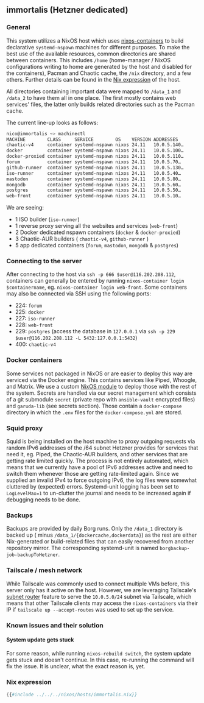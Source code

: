 ## immortalis (Hetzner dedicated)

### General

This system utilizes a NixOS host which uses [nixos-containers](https://nixos.wiki/wiki/NixOS_Containers) to build
declarative `systemd-nspawn` machines for different purposes. To make the best use of the available resources, common
directories are shared between containers. This includes `/home` (home-manager / NixOS configurations writing to home
are generated by the host and disabled for the containers), Pacman and Chaotic cache, the `/nix` directory, and a few
others. Further details can be found in
the [Nix expression](hhttps://gitlab.com/garuda-linux/infra-nix/-/blob/main/nixos/hosts/immortalis/containers.nix) of
the host.

All directories containing important data were mapped to `/data_1` and `/data_2` to have them all in one place. The
first mostly contains web services' files, the latter only builds related directories such as the Pacman cache.

The current line-up looks as follows:

```sh
nico@immortalis ~> machinectl
MACHINE        CLASS     SERVICE        OS    VERSION ADDRESSES
chaotic-v4     container systemd-nspawn nixos 24.11   10.0.5.140…
docker         container systemd-nspawn nixos 24.11   10.0.5.100…
docker-proxied container systemd-nspawn nixos 24.11   10.0.5.110…
forum          container systemd-nspawn nixos 24.11   10.0.5.70…
github-runner  container systemd-nspawn nixos 24.11   10.0.5.130…
iso-runner     container systemd-nspawn nixos 24.11   10.0.5.40…
mastodon       container systemd-nspawn nixos 24.11   10.0.5.80…
mongodb        container systemd-nspawn nixos 24.11   10.0.5.60…
postgres       container systemd-nspawn nixos 24.11   10.0.5.50…
web-front      container systemd-nspawn nixos 24.11   10.0.5.10…
```

We are seeing:

- 1 ISO builder (`iso-runner`)
- 1 reverse proxy serving all the websites and services (`web-front`)
- 2 Docker dedicated nspawn containers (`docker` & `docker-proxied`)
- 3 Chaotic-AUR builders ( `chaotic-v4`, `github-runner` )
- 5 app dedicated containers (`forum`, `mastodon`, `mongodb` & `postgres`)

### Connecting to the server

After connecting to the host via `ssh -p 666 $user@116.202.208.112`, containers can generally be entered by
running `nixos-container login $containername`, eg. `nixos-container login web-front`. Some containers may also be
connected via SSH using the following ports:

- 224: `forum`
- 225: `docker`
- 227: `iso-runner`
- 228: `web-front`
- 229: `postgres` (access the database in `127.0.0.1` via `ssh -p 229 $user@116.202.208.112 -L 5432:127.0.0.1:5432`)
- 400: `chaotic-v4`

### Docker containers

Some services not packaged in NixOS or are easier to deploy this way are serviced via the Docker engine. This contains
services like Piped, Whoogle, and Matrix. We use a
custom [NixOS module](https://gitlab.com/garuda-linux/infra-nix/-/blob/main/nix/garuda/services/compose-runner/compose-runner.nix?ref_type=heads)
to deploy those with the rest of the system. Secrets are handled via our secret management which consists of a git
submodule `secret` (private repo with `ansible-vault` encrypted files) and `garuda-lib` (see secrets section). Those
contain a `docker-compose` directory in which the `.env` files for the `docker-compose.yml` are stored.

### Squid proxy

Squid is being installed on the host machine to proxy outgoing requests via random IPv6 addresses of the /64 subnet
Hetzner provides for services that need it, eg. Piped, the Chaotic-AUR builders, and other services that are getting
rate limited quickly. The process is not entirely automated, which means that we currently have a pool of IPv6 addresses
active and need to switch them whenever those are getting rate-limited again.
Since we supplied an invalid IPv4 to force outgoing IPv6, the log files were somewhat cluttered by (expected) errors.
Systemd-unit logging has been set to `LogLevelMax=1` to un-clutter the journal and needs to be increased again if
debugging needs to be done.

### Backups

Backups are provided by daily Borg runs. Only the `/data_1` directory is backed up (
minus `/data_1/{dockercache,dockerdata}`) as the rest are either Nix-generated or build-related files that can easily
recovered from another repository mirror. The corresponding systemd-unit is named `borgbackup-job-backupToHetzner`.

### Tailscale / mesh network

While Tailscale was commonly used to connect multiple VMs before, this server only has it active on the host. However,
we are leveraging Tailscale's [subnet router](https://tailscale.com/kb/1019/subnets/) feature to serve the `10.0.5.0/24`
subnet via Tailscale, which means that other Tailscale clients may access the `nixos-containers` via their IP
if `tailscale up --accept-routes` was used to set up the service.

### Known issues and their solution

#### System update gets stuck

For some reason, while running `nixos-rebuild switch`, the system update gets stuck and doesn't continue.
In this case, re-running the command will fix the issue.
It is unclear, what the exact reason is, yet.

### Nix expression

```nix
{{#include ../../../nixos/hosts/immortalis.nix}}
```
